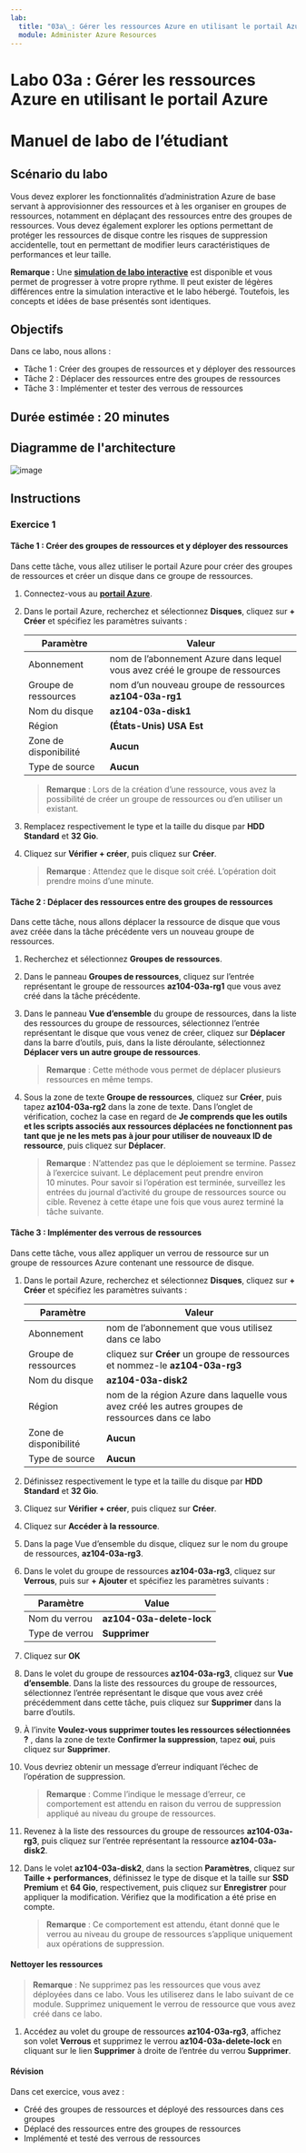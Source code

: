 ```yaml
---
lab:
  title: "03a\_: Gérer les ressources Azure en utilisant le portail Azure"
  module: Administer Azure Resources
---
```


# <a name="lab-03a---manage-azure-resources-by-using-the-azure-portal"></a>Labo 03a : Gérer les ressources Azure en utilisant le portail Azure
# <a name="student-lab-manual"></a>Manuel de labo de l’étudiant

## <a name="lab-scenario"></a>Scénario du labo

Vous devez explorer les fonctionnalités d’administration Azure de base servant à approvisionner des ressources et à les organiser en groupes de ressources, notamment en déplaçant des ressources entre des groupes de ressources. Vous devez également explorer les options permettant de protéger les ressources de disque contre les risques de suppression accidentelle, tout en permettant de modifier leurs caractéristiques de performances et leur taille.

**Remarque :** Une **[simulation de labo interactive](https://mslabs.cloudguides.com/guides/AZ-104%20Exam%20Guide%20-%20Microsoft%20Azure%20Administrator%20Exercise%204)** est disponible et vous permet de progresser à votre propre rythme. Il peut exister de légères différences entre la simulation interactive et le labo hébergé. Toutefois, les concepts et idées de base présentés sont identiques. 

## <a name="objectives"></a>Objectifs

Dans ce labo, nous allons :

+ Tâche 1 : Créer des groupes de ressources et y déployer des ressources
+ Tâche 2 : Déplacer des ressources entre des groupes de ressources
+ Tâche 3 : Implémenter et tester des verrous de ressources

## <a name="estimated-timing-20-minutes"></a>Durée estimée : 20 minutes

## <a name="architecture-diagram"></a>Diagramme de l'architecture

![image](../media/lab03a.png)

## <a name="instructions"></a>Instructions

### <a name="exercise-1"></a>Exercice 1

#### <a name="task-1-create-resource-groups-and-deploy-resources-to-resource-groups"></a>Tâche 1 : Créer des groupes de ressources et y déployer des ressources

Dans cette tâche, vous allez utiliser le portail Azure pour créer des groupes de ressources et créer un disque dans ce groupe de ressources.

1. Connectez-vous au [**portail Azure**](http://portal.azure.com).

1. Dans le portail Azure, recherchez et sélectionnez **Disques**, cliquez sur **+ Créer** et spécifiez les paramètres suivants :

    |Paramètre|Valeur|
    |---|---|
    |Abonnement| nom de l’abonnement Azure dans lequel vous avez créé le groupe de ressources |
    |Groupe de ressources| nom d’un nouveau groupe de ressources **az104-03a-rg1** |
    |Nom du disque| **az104-03a-disk1** |
    |Région| **(États-Unis) USA Est** |
    |Zone de disponibilité| **Aucun** |
    |Type de source| **Aucun** |

    >**Remarque** : Lors de la création d’une ressource, vous avez la possibilité de créer un groupe de ressources ou d’en utiliser un existant.

1. Remplacez respectivement le type et la taille du disque par **HDD Standard** et **32 Gio**.

1. Cliquez sur **Vérifier + créer**, puis cliquez sur **Créer**.

    >**Remarque** : Attendez que le disque soit créé. L’opération doit prendre moins d’une minute.

#### <a name="task-2-move-resources-between-resource-groups"></a>Tâche 2 : Déplacer des ressources entre des groupes de ressources 

Dans cette tâche, nous allons déplacer la ressource de disque que vous avez créée dans la tâche précédente vers un nouveau groupe de ressources. 

1. Recherchez et sélectionnez **Groupes de ressources**. 

1. Dans le panneau **Groupes de ressources**, cliquez sur l’entrée représentant le groupe de ressources **az104-03a-rg1** que vous avez créé dans la tâche précédente.

1. Dans le panneau **Vue d’ensemble** du groupe de ressources, dans la liste des ressources du groupe de ressources, sélectionnez l’entrée représentant le disque que vous venez de créer, cliquez sur **Déplacer** dans la barre d’outils, puis, dans la liste déroulante, sélectionnez **Déplacer vers un autre groupe de ressources**.

    >**Remarque** : Cette méthode vous permet de déplacer plusieurs ressources en même temps. 

1. Sous la zone de texte **Groupe de ressources**, cliquez sur **Créer**, puis tapez **az104-03a-rg2** dans la zone de texte. Dans l’onglet de vérification, cochez la case en regard de **Je comprends que les outils et les scripts associés aux ressources déplacées ne fonctionnent pas tant que je ne les mets pas à jour pour utiliser de nouveaux ID de ressource**, puis cliquez sur **Déplacer**.

    >**Remarque** : N’attendez pas que le déploiement se termine. Passez à l’exercice suivant. Le déplacement peut prendre environ 10 minutes. Pour savoir si l’opération est terminée, surveillez les entrées du journal d’activité du groupe de ressources source ou cible. Revenez à cette étape une fois que vous aurez terminé la tâche suivante.

#### <a name="task-3-implement-resource-locks"></a>Tâche 3 : Implémenter des verrous de ressources

Dans cette tâche, vous allez appliquer un verrou de ressource sur un groupe de ressources Azure contenant une ressource de disque.

1. Dans le portail Azure, recherchez et sélectionnez **Disques**, cliquez sur **+ Créer** et spécifiez les paramètres suivants :

    |Paramètre|Valeur|
    |---|---|
    |Abonnement| nom de l’abonnement que vous utilisez dans ce labo |
    |Groupe de ressources| cliquez sur **Créer** un groupe de ressources et nommez-le **az104-03a-rg3** |
    |Nom du disque| **az104-03a-disk2** |
    |Région| nom de la région Azure dans laquelle vous avez créé les autres groupes de ressources dans ce labo |
    |Zone de disponibilité| **Aucun** |
    |Type de source| **Aucun** |

1. Définissez respectivement le type et la taille du disque par **HDD Standard** et **32 Gio**.

1. Cliquez sur **Vérifier + créer**, puis cliquez sur **Créer**.

1. Cliquez sur **Accéder à la ressource**.

1. Dans la page Vue d’ensemble du disque, cliquez sur le nom du groupe de ressources, **az104-03a-rg3**.

1. Dans le volet du groupe de ressources **az104-03a-rg3**, cliquez sur **Verrous**, puis sur **+ Ajouter** et spécifiez les paramètres suivants :

    |Paramètre|Value|
    |---|---|
    |Nom du verrou| **az104-03a-delete-lock** |
    |Type de verrou| **Supprimer** |
    
1. Cliquez sur **OK**    

1. Dans le volet du groupe de ressources **az104-03a-rg3**, cliquez sur **Vue d’ensemble**. Dans la liste des ressources du groupe de ressources, sélectionnez l’entrée représentant le disque que vous avez créé précédemment dans cette tâche, puis cliquez sur **Supprimer** dans la barre d’outils. 

1. À l’invite **Voulez-vous supprimer toutes les ressources sélectionnées ?** , dans la zone de texte **Confirmer la suppression**, tapez **oui**, puis cliquez sur **Supprimer**.

1. Vous devriez obtenir un message d’erreur indiquant l’échec de l’opération de suppression. 

    >**Remarque** : Comme l’indique le message d’erreur, ce comportement est attendu en raison du verrou de suppression appliqué au niveau du groupe de ressources.

1. Revenez à la liste des ressources du groupe de ressources **az104-03a-rg3**, puis cliquez sur l’entrée représentant la ressource **az104-03a-disk2**. 

1. Dans le volet **az104-03a-disk2**, dans la section **Paramètres**, cliquez sur **Taille + performances**, définissez le type de disque et la taille sur **SSD Premium** et **64 Gio**, respectivement, puis cliquez sur **Enregistrer** pour appliquer la modification. Vérifiez que la modification a été prise en compte.

    >**Remarque** : Ce comportement est attendu, étant donné que le verrou au niveau du groupe de ressources s’applique uniquement aux opérations de suppression. 

#### <a name="clean-up-resources"></a>Nettoyer les ressources

   >**Remarque** : Ne supprimez pas les ressources que vous avez déployées dans ce labo. Vous les utiliserez dans le labo suivant de ce module. Supprimez uniquement le verrou de ressource que vous avez créé dans ce labo.

1. Accédez au volet du groupe de ressources **az104-03a-rg3**, affichez son volet **Verrous** et supprimez le verrou **az104-03a-delete-lock** en cliquant sur le lien **Supprimer** à droite de l’entrée du verrou **Supprimer**.

#### <a name="review"></a>Révision

Dans cet exercice, vous avez :

- Créé des groupes de ressources et déployé des ressources dans ces groupes
- Déplacé des ressources entre des groupes de ressources
- Implémenté et testé des verrous de ressources
